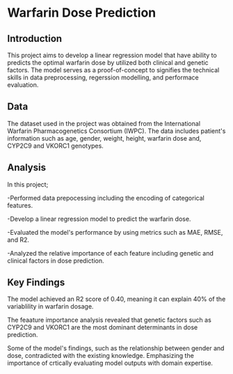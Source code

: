 # Warfarin Dose Prediction

## Introduction
This project aims to develop a linear regression model that have ability to predicts the optimal warfarin dose by utilized both clinical and genetic factors. The model serves as a proof-of-concept to signifies the technical skills in data preprocessing, regerssion modelling, and performace evaluation.

## Data
The dataset used in the project was obtained from the International Warfarin Pharmacogenetics Consortium (IWPC). The data includes patient's information such as age, gender, weight, height, warfarin dose and, CYP2C9 and VKORC1 genotypes.

## Analysis
In this project;

-Performed data prepocessing including the encoding of categorical features.

-Develop a linear regression model to predict the warfarin dose.

-Evaluated the model's performance by using metrics such as MAE, RMSE, and R2.

-Analyzed the relative importance of each feature including genetic and clinical factors in dose prediction.

## Key Findings
The model achieved an R2 score of 0.40, meaning it can explain 40% of the variablility in warfarin dosage.

The feaature importance analysis revealed that genetic factors such as CYP2C9 and VKORC1 are the most dominant determinants in dose prediction.

Some of the model's findings, such as the relationship between gender and dose, contradicted with the existing knowledge. Emphasizing the importance of crtically evaluating model outputs with domain expertise.
